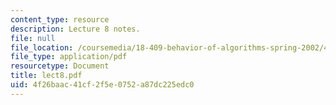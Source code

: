 ```yaml
---
content_type: resource
description: Lecture 8 notes.
file: null
file_location: /coursemedia/18-409-behavior-of-algorithms-spring-2002/4f26baac41cf2f5e0752a87dc225edc0_lect8.pdf
file_type: application/pdf
resourcetype: Document
title: lect8.pdf
uid: 4f26baac-41cf-2f5e-0752-a87dc225edc0
---
```

